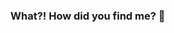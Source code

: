 ### What?! How did you find me? 👋

<!--
**kukkieman/kukkieman** is a ✨ _special_ ✨ repository because its `README.md` (this file) appears on your GitHub profile.

Here are some ideas to get you started:

- 🔭 I’m currently working on ...
- 🌱 I’m currently learning ...
- 🤔 I’m looking for help with music visualizers (using FFT)
- 🥅 2020 Goals: Fill my Contribution Graph
- ⚡ Fun fact: I love acting and writing stories

### Connect with me:

[<img align="left" alt="LinkedIn | LinkedIn" width="22px" src="https://cdn.jsdelivr.net/npm/simple-icons@v3/icons/linkedin.svg" />][linkedin]
[<img align="left" alt="Instagram | Instagram" width="22px" src="https://cdn.jsdelivr.net/npm/simple-icons@v3/icons/instagram.svg" />][instagram]
[<img align="left" alt="YouTube | YouTube" width="22px" src="https://cdn.jsdelivr.net/npm/simple-icons@v3/icons/youtube.svg" />][youtube]


[website]: https://www.instagram.com/paradigmrevived/channel/?hl=en
[youtube]: https://www.youtube.com/channel/UCIO32aKNjIo7wfTlEMVU0Pg
[instagram]: https://www.instagram.com/kukkie.man/
[linkedin]: https://www.linkedin.com/in/rishabh1521/
